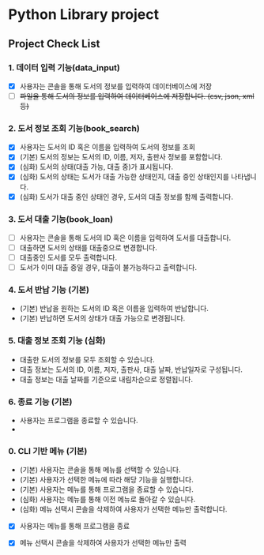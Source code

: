 # Python Library project

## Project Check List
### 1. 데이터 입력 기능(data_input)
- [x]  사용자는 콘솔을 통해 도서의 정보를 입력하여 데이터베이스에 저장
- [ ]  ~~파일을 통해 도서의 정보를 입력하여 데이터베이스에 저장합니다. (csv, json, xml 등)~~

### 2. 도서 정보 조회 기능(book_search)
- [x]  사용자는 도서의 ID 혹은 이름을 입력하여 도서의 정보를 조회
- [x] (기본) 도서의 정보는 도서의 ID, 이름, 저자, 출판사 정보를 포함합니다.
- [x] (심화) 도서의 상태(대출 가능, 대출 중)가 표시됩니다.
- [x] (심화) 도서의 상태는 도서가 대출 가능한 상태인지, 대출 중인 상태인지를 나타냅니다.
- [x] (심화) 도서가 대출 중인 상태인 경우, 도서의 대출 정보를 함께 출력합니다.
### 3. 도서 대출 기능(book_loan)
- [ ] 사용자는 콘솔을 통해 도서의 ID 혹은 이름을 입력하여 도서를 대출합니다.
- [ ] 대출하면 도서의 상태를 대출중으로 변경합니다.
- [ ] 대출중인 도서를 모두 출력합니다.
- [ ] 도서가 이미 대출 중일 경우, 대출이 불가능하다고 출력합니다.

### 4. 도서 반납 기능 (기본)

- (기본) 반납을 원하는 도서의 ID 혹은 이름을 입력하여 반납합니다.
- (기본) 반납하면 도서의 상태가 대출 가능으로 변경됩니다.

### 5. 대출 정보 조회 기능 (심화)

- 대출한 도서의 정보를 모두 조회할 수 있습니다.
- 대출 정보는 도서의 ID, 이름, 저자, 출판사, 대출 날짜, 반납일자로 구성됩니다.
- 대출 정보는 대출 날짜를 기준으로 내림차순으로 정렬됩니다.

### 6. 종료 기능 (기본)

- 사용자는 프로그램을 종료할 수 있습니다.
- 
### 0. CLI 기반 메뉴 (기본)

- (기본) 사용자는 콘솔을 통해 메뉴를 선택할 수 있습니다.
- (기본) 사용자가 선택한 메뉴에 따라 해당 기능을 실행합니다.
- (기본) 사용자는 메뉴를 통해 프로그램을 종료할 수 있습니다.
- (심화) 사용자는 메뉴를 통해 이전 메뉴로 돌아갈 수 있습니다.
- (심화) 메뉴 선택시 콘솔을 삭제하여 사용자가 선택한 메뉴만 출력합니다.
- [x]  사용자는 메뉴를 통해 프로그램을 종료
- [x]  메뉴 선택시 콘솔을 삭제하여 사용자가 선택한 메뉴만 출력

